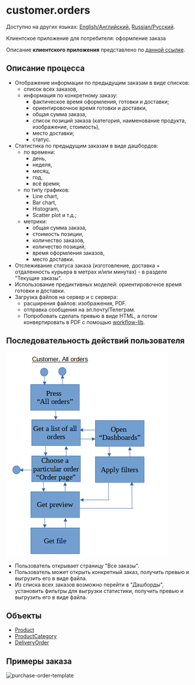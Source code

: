 # customer.orders

Доступно на других языках: [English/Английский](customer.orders.md), [Russian/Русский](customer.orders.ru.md). 

Клиентское приложение для потребителя: оформление заказа 

Описание **клиентского приложения** представлено по [данной ссылке](../../frontend/customerclient.ru.md).

## Описание процесса

- Отображение информации по предыдущим заказам в виде списков: 
    - список всех заказов, 
    - информация по конкретному заказу: 
       - фактическое время оформления, готовки и доставки; 
       - ориентировочное время готовки и доставки, 
       - общая сумма заказа, 
       - список позиций заказа (категория, наименование продукта, изображение, стоимость), 
       - место доставки; 
       - статус.
- Статистика по предыдущим заказам в виде дашбордов: 
    - по времени: 
       - день, 
       - неделя,
       - месяц,
       - год,
       - всё время; 
    - по типу графиков:
       - Line chart,
       - Bar chart,
       - Histogram,
       - Scatter plot и т.д.; 
    - метрики:
       - общая сумма заказа,
       - стоимость позиции,
       - количество заказов,
       - количество позиций,
       - время оформления заказов,
       - место доставки.
- Отслеживание статуса заказа (изготовление, доставка + отдаленность курьера в метрах и/или минутах) - в разделе "Текущие заказы".
- Использование предиктивных моделей: ориентировочное время готовки и доставки.
- Загрузка файлов на сервер и с сервера: 
    - расширения файлов: изображения, PDF.
    - отправка сообщения на эл.почту/Телеграм.
    - Попробовать сделать превью в виде HTML, а потом конвертировать в PDF с помощью [workflow-lib](https://github.com/alexeysp11/workflow-lib).

## Последовательность действий пользователя

![customer.allorders](../../img/activitydiagrams/customer.allorders.png)

- Пользователь открывает страницу "Все заказы".
- Пользователь может открыть конкретный заказ, получить превью и выгрузить его в виде файла.
- Из списка всех заказов возможно перейти в "Дашборды", установить фильтры для выгрузки статистики, получить превью и выгрузить его в виде файла.

## Объекты 

- [Product](https://github.com/alexeysp11/workflow-lib/blob/main/docs/Models/Business/Products/Product.md)
- [ProductCategory](https://github.com/alexeysp11/workflow-lib/blob/main/docs/Models/Business/Products/ProductCategory.md)
- [DeliveryOrder](https://github.com/alexeysp11/workflow-lib/blob/main/docs/Models/Business/BusinessDocuments/DeliveryOrder.md)

## Примеры заказа

![purchase-order-template](https://templates.invoicehome.com/purchase-order-template-us-mono-black-750px.png)
